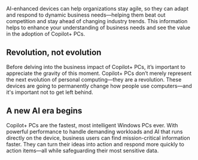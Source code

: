 AI-enhanced devices can help organizations stay agile, so they can adapt and respond to dynamic business needs—helping them beat out competition and stay ahead of changing industry trends. This information helps to enhance your understanding of business needs and see the value in the adoption of Copilot+ PCs.

## Revolution, not evolution

Before delving into the business impact of Copilot+ PCs, it’s important to appreciate the gravity of this moment. Copilot+ PCs don’t merely represent the next evolution of personal computing—they are a revolution. These devices are going to permanently change how people use computers—and it's important not to get left behind.

## A new AI era begins

Copilot+ PCs are the fastest, most intelligent Windows PCs ever. With powerful performance to handle demanding workloads and AI that runs directly on the device, business users can find mission-critical information faster. They can turn their ideas into action and respond more quickly to action items—all while safeguarding their most sensitive data.